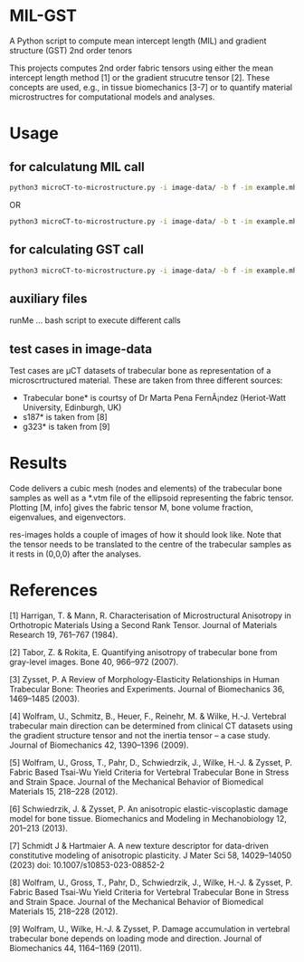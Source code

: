 # MIL-GST
A Python script to compute mean intercept length (MIL) and gradient structure (GST) 2nd order tenors 

This projects computes 2nd order fabric tensors using either the mean intercept length method [1] or the gradient strucutre tensor [2]. These concepts are used, e.g., in tissue biomechanics [3-7] or  to quantify material microstructres for computational models and analyses.  

# Usage

## for calculatung MIL call
```bash
python3 microCT-to-microstructure.py -i image-data/ -b f -im example.mhd -t mil -w outputfolder/
```
OR
```bash
python3 microCT-to-microstructure.py -i image-data/ -b t -im example.mhd -t mil -w outputfolder/
```
## for calculating GST call
```bash
python3 microCT-to-microstructure.py -i image-data/ -b f -im example.mhd -t gst -w outputfolder/
````
## auxiliary files
runMe ... bash script to execute different calls

## test cases in image-data
Test cases are µCT datasets of trabecular bone as representation of a microscrtructured material. These are taken from three different sources:
* Trabecular bone* is courtsy of Dr Marta Pena FernÃ¡ndez (Heriot-Watt University, Edinburgh, UK)
* s187* is taken from [8]
* g323* is taken from [9]

# Results
Code delivers a cubic mesh (nodes and elements) of the trabecular bone samples as well as a *.vtm file of the ellipsoid representing the fabric tensor. Plotting [M, info] gives the fabric tensor M, bone volume fraction, eigenvalues, and eigenvectors. 

res-images holds a couple of images of how it should look like. Note that the tensor needs to be translated to the centre of the trabecular samples as it rests in (0,0,0) after the analyses.

# References
[1] Harrigan, T. & Mann, R. Characterisation of Microstructural Anisotropy in Orthotropic Materials Using a Second Rank Tensor. Journal of Materials Research 19, 761–767 (1984).

[2] Tabor, Z. & Rokita, E. Quantifying anisotropy of trabecular bone from gray-level images. Bone 40, 966–972 (2007).

[3] Zysset, P. A Review of Morphology-Elasticity Relationships in Human Trabecular Bone: Theories and Experiments. Journal of Biomechanics 36, 1469–1485 (2003). 

[4] Wolfram, U., Schmitz, B., Heuer, F., Reinehr, M. & Wilke, H.-J. Vertebral trabecular main direction can be determined from clinical CT datasets using the gradient structure tensor and not the inertia tensor –     a case study. Journal of Biomechanics 42, 1390–1396 (2009).

[5] Wolfram, U., Gross, T., Pahr, D., Schwiedrzik, J., Wilke, H.-J. & Zysset, P. Fabric Based Tsai-Wu Yield Criteria for Vertebral Trabecular Bone in Stress and Strain Space. Journal of the Mechanical Behavior of     Biomedical Materials 15, 218–228 (2012).

[6] Schwiedrzik, J. & Zysset, P. An anisotropic elastic-viscoplastic damage model for bone tissue. Biomechanics and Modeling in Mechanobiology 12, 201–213 (2013).

[7] Schmidt J & Hartmaier A. A new texture descriptor for data-driven constitutive modeling of anisotropic plasticity. J Mater Sci 58, 14029–14050 (2023) doi: 10.1007/s10853-023-08852-2

[8] Wolfram, U., Gross, T., Pahr, D., Schwiedrzik, J., Wilke, H.-J. & Zysset, P. Fabric Based Tsai-Wu Yield Criteria for Vertebral Trabecular Bone in Stress and Strain Space. Journal of the Mechanical Behavior of     Biomedical Materials 15, 218–228 (2012).

[9] Wolfram, U., Wilke, H.-J. & Zysset, P. Damage accumulation in vertebral trabecular bone depends on loading mode and direction. Journal of Biomechanics 44, 1164–1169 (2011).
